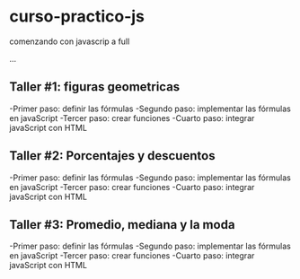 # curso-practico-js
comenzando con javascrip a full

...

## Taller #1: figuras geometricas

-Primer paso: definir las fórmulas
-Segundo paso: implementar las fórmulas en javaScript
-Tercer paso: crear funciones
-Cuarto paso: integrar javaScript con HTML


## Taller #2: Porcentajes y descuentos

-Primer paso: definir las fórmulas
-Segundo paso: implementar las fórmulas en javaScript
-Tercer paso: crear funciones
-Cuarto paso: integrar javaScript con HTML


## Taller #3: Promedio, mediana y la moda

-Primer paso: definir las fórmulas
-Segundo paso: implementar las fórmulas en javaScript
-Tercer paso: crear funciones
-Cuarto paso: integrar javaScript con HTML

